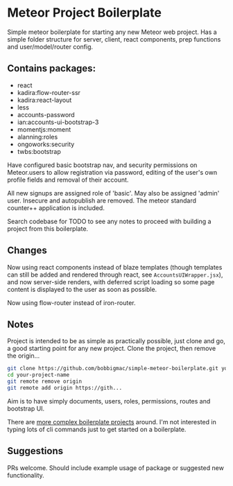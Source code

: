 # Meteor Project Boilerplate

Simple meteor boilerplate for starting any new Meteor web project. Has a simple folder structure for server, client, react components, prep functions and user/model/router config.

## Contains packages:

* react
* kadira:flow-router-ssr
* kadira:react-layout
* less
* accounts-password
* ian:accounts-ui-bootstrap-3
* momentjs:moment
* alanning:roles
* ongoworks:security
* twbs:bootstrap

Have configured basic bootstrap nav, and security permissions on Meteor.users to allow registration via password, editing of the user's own profile fields and removal of their account.

All new signups are assigned role of 'basic'. May also be assigned 'admin' user. Insecure and autopublish are removed. The meteor standard counter++ application is included.

Search codebase for TODO to see any notes to proceed with building a project from this boilerplate.

## Changes

Now using react components instead of blaze templates (though templates can still be added and rendered through react, see `AccountsUIWrapper.jsx`), and now server-side renders, with deferred script loading so some page content is displayed to the user as soon as possible.

Now using flow-router instead of iron-router.

## Notes

Project is intended to be as simple as practically possible, just clone and go, a good starting point for any new project. Clone the project, then remove the origin...

```bash
git clone https://github.com/bobbigmac/simple-meteor-boilerplate.git your-project-name
cd your-project-name
git remote remove origin
git remote add origin https://gith...
```

Aim is to have simply documents, users, roles, permissions, routes and bootstrap UI.

There are [more complex boilerplate projects](https://github.com/matteodem/meteor-boilerplate#other-awesome-boilerplates) around. I'm not interested in typing lots of cli commands just to get started on a boilerplate.

## Suggestions

PRs welcome. Should include example usage of package or suggested new functionality.